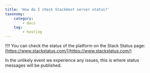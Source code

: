 ```yaml
---
title: 'How do I check StackHost server status?'
taxonomy:
    category:
        - docs
    tag:
        - hosting
---
```


!!!! You can check the status of the platform on the Stack Status page: [https://www.stackstatus.com/](https://www.stackstatus.com/)

In the unlikely event we experience any issues, this is where status messages will be published.